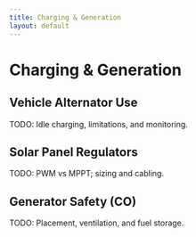 ```yaml
---
title: Charging & Generation
layout: default
---
```


# Charging & Generation

## Vehicle Alternator Use
TODO: Idle charging, limitations, and monitoring.

## Solar Panel Regulators
TODO: PWM vs MPPT; sizing and cabling.

## Generator Safety (CO)
TODO: Placement, ventilation, and fuel storage.
